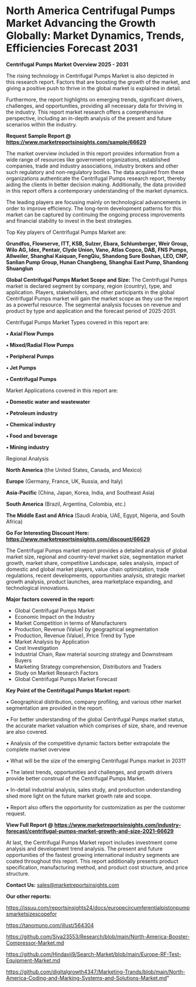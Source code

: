 # North America Centrifugal Pumps Market Advancing the Growth Globally: Market Dynamics, Trends, Efficiencies Forecast 2031

<Strong> Centrifugal Pumps Market Overview 2025 - 2031</strong>

The rising technology in Centrifugal Pumps Market is also depicted in this research report. Factors that are boosting the growth of the market, and giving a positive push to thrive in the global market is explained in detail.

Furthermore, the report highlights on emerging trends, significant drivers, challenges, and opportunities, providing all necessary data for thriving in the industry. This report market research offers a comprehensive perspective, including an in-depth analysis of the present and future scenarios within the industry.

<strong>Request Sample Report @ <a href=https://www.marketreportsinsights.com/sample/66629>https://www.marketreportsinsights.com/sample/66629</a></strong>

The market overview included in this report provides information from a wide range of resources like government organizations, established companies, trade and industry associations, industry brokers and other such regulatory and non-regulatory bodies. The data acquired from these organizations authenticate the Centrifugal Pumps research report, thereby aiding the clients in better decision making. Additionally, the data provided in this report offers a contemporary understanding of the market dynamics.

The leading players are focusing mainly on technological advancements in order to improve efficiency. The long-term development patterns for this market can be captured by continuing the ongoing process improvements and financial stability to invest in the best strategies.

Top Key players of Centrifugal Pumps Market are:

<strong>Grundfos, Flowserve, ITT, KSB, Sulzer, Ebara, Schlumberger, Weir Group, Wilo AG, Idex, Pentair, Clyde Union, Vano, Atlas Copco, DAB, FNS Pumps, Allweiler, Shanghai Kaiquan, FengQiu, Shandong Sure Boshan, LEO, CNP, Sanlian Pump Group, Hunan Changbeng, Shanghai East Pump, Shandong Shuanglun</strong>

<strong><b>Global Centrifugal Pumps Market Scope and Size:</b></strong>
The Centrifugal Pumps market is declared segment by company, region (country), type, and application. Players, stakeholders, and other participants in the global Centrifugal Pumps market will gain the market scope as they use the report as a powerful resource. The segmental analysis focuses on revenue and product by type and application and the forecast period of 2025-2031.

Centrifugal Pumps Market Types covered in this report are:

<strong>• Axial Flow Pumps

• Mixed/Radial Flow Pumps

• Peripheral Pumps

• Jet Pumps

• Centrifugal Pumps</strong>

Market Applications covered in this report are:

<strong>• Domestic water and wastewater

• Petroleum industry

• Chemical industry

• Food and beverage

• Mining industry</strong> 

Regional Analysis

<strong>North America</strong> (the United States, Canada, and Mexico)

<strong>Europe</strong> (Germany, France, UK, Russia, and Italy)

<strong>Asia-Pacific</strong> (China, Japan, Korea, India, and Southeast Asia)

<strong>South America</strong> (Brazil, Argentina, Colombia, etc.)

<strong>The Middle East and Africa</strong> (Saudi Arabia, UAE, Egypt, Nigeria, and South Africa)

<strong>Go For Interesting Discount Here: <a href=https://www.marketreportsinsights.com/discount/66629>https://www.marketreportsinsights.com/discount/66629</a></strong>

The Centrifugal Pumps market report provides a detailed analysis of global market size, regional and country-level market size, segmentation market growth, market share, competitive Landscape, sales analysis, impact of domestic and global market players, value chain optimization, trade regulations, recent developments, opportunities analysis, strategic market growth analysis, product launches, area marketplace expanding, and technological innovations.

<strong><b>Major factors covered in the report:</b></strong>
<ul>
  <li>Global Centrifugal Pumps Market </li>
  <li>Economic Impact on the Industry</li>
  <li>Market Competition in terms of Manufacturers</li>
  <li>Production, Revenue (Value) by geographical segmentation</li>
  <li>Production, Revenue (Value), Price Trend by Type</li>
  <li>Market Analysis by Application</li>
  <li>Cost Investigation</li>
  <li>Industrial Chain, Raw material sourcing strategy and Downstream Buyers</li>
  <li>Marketing Strategy comprehension, Distributors and Traders</li>
  <li>Study on Market Research Factors</li>
  <li>Global Centrifugal Pumps Market Forecast</li>
</ul>

<strong><b>Key Point of the Centrifugal Pumps Market report:</b></strong>

• Geographical distribution, company profiling, and various other market segmentation are provided in the report.

• For better understanding of the global Centrifugal Pumps market status, the accurate market valuation which comprises of size, share, and revenue are also covered.

• Analysis of the competitive dynamic factors better extrapolate the complete market overview

• What will be the size of the emerging Centrifugal Pumps market in 2031?

• The latest trends, opportunities and challenges, and growth drivers provide better construal of the Centrifugal Pumps Market.

• In-detail industrial analysis, sales study, and production understanding shed more light on the future market growth rate and scope.

• Report also offers the opportunity for customization as per the customer request.

<strong><b>View Full Report @ <a href=https://www.marketreportsinsights.com/industry-forecast/centrifugal-pumps-market-growth-and-size-2021-66629>https://www.marketreportsinsights.com/industry-forecast/centrifugal-pumps-market-growth-and-size-2021-66629</a></b></strong>


At last, the Centrifugal Pumps Market report includes investment come analysis and development trend analysis. The present and future opportunities of the fastest growing international industry segments are coated throughout this report. This report additionally presents product specification, manufacturing method, and product cost structure, and price structure.

<strong>Contact Us:</strong>
sales@marketreportsinsights.com

<strong>Our other reports:</strong>

<a href=https://issuu.com/reportsinsights24/docs/europecircumferentialpistonpumpsmarketsizescopefor>https://issuu.com/reportsinsights24/docs/europecircumferentialpistonpumpsmarketsizescopefor</a>

<a href=https://tanomuno.com/illust/564304>https://tanomuno.com/illust/564304</a>

<a href=https://github.com/Siya23553/Research/blob/main/North-America-Booster-Compressor-Market.md>https://github.com/Siya23553/Research/blob/main/North-America-Booster-Compressor-Market.md</a>

<a href=https://github.com/Hindavii9/Search-Market/blob/main/Europe-RF-Test-Equipment-Market.md>https://github.com/Hindavii9/Search-Market/blob/main/Europe-RF-Test-Equipment-Market.md</a>

<a href=https://github.com/digitalgrowth4347/Marketing-Trands/blob/main/North-America-Coding-and-Marking-Systems-and-Solutions-Market.md>https://github.com/digitalgrowth4347/Marketing-Trands/blob/main/North-America-Coding-and-Marking-Systems-and-Solutions-Market.md</a>"
